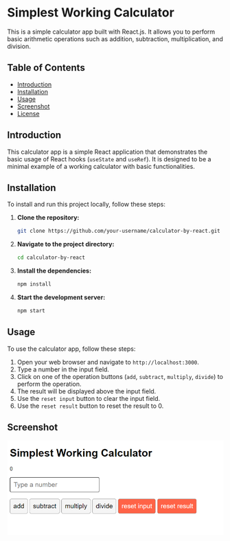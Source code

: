 # Simplest Working Calculator

This is a simple calculator app built with React.js. It allows you to perform basic arithmetic operations such as addition, subtraction, multiplication, and division.

## Table of Contents

- [Introduction](#introduction)
- [Installation](#installation)
- [Usage](#usage)
- [Screenshot](#screenshot)
- [License](#license)

## Introduction

This calculator app is a simple React application that demonstrates the basic usage of React hooks (`useState` and `useRef`). It is designed to be a minimal example of a working calculator with basic functionalities.

## Installation

To install and run this project locally, follow these steps:

1. **Clone the repository:**
   ```bash
   git clone https://github.com/your-username/calculator-by-react.git
   ```
2. **Navigate to the project directory:**
   ```bash
   cd calculator-by-react
   ```
3. **Install the dependencies:**
   ```bash
   npm install
   ```
4. **Start the development server:**
   ```bash
   npm start
   ```

## Usage

To use the calculator app, follow these steps:

1. Open your web browser and navigate to `http://localhost:3000`.
2. Type a number in the input field.
3. Click on one of the operation buttons (`add`, `subtract`, `multiply`, `divide`) to perform the operation.
4. The result will be displayed above the input field.
5. Use the `reset input` button to clear the input field.
6. Use the `reset result` button to reset the result to 0.

## Screenshot

![Calculator](calculator.png)

